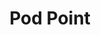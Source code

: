 ---
title: Pod Point
url: 'https://pod-point.com'
categories:
  - 0a32cb28-6330-4881-8671-824476ed5859
tags:
  - transportation
  - commute
countries:
  - gb
description: >-
  UK leaders in electric vehicle charging with innovative solutions for homes,
  workplaces and commercial organizations.
image: null
blueprint: action

---